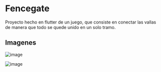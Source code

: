 # Fencegate

Proyecto hecho en flutter de un juego, que consiste en conectar las vallas de manera que todo se quede unido en un solo tramo.

## Imagenes

![image](https://user-images.githubusercontent.com/78687102/167127207-ba91e923-fa0c-4b18-b07a-45e3a4d68447.png)

![image](https://user-images.githubusercontent.com/78687102/167127361-9e6f2425-24d7-461c-bf9d-b63815a82790.png)
